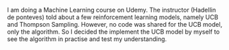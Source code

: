I am doing a Machine Learning course on Udemy. The instructor (Hadellin de ponteves) told about a few reinforcement learning models, namely UCB and Thompson Sampling. However, no code was shared for the UCB model, only the algorithm. So I decided the implement the UCB model by myself to see the algorithm in practise and test my understanding.
